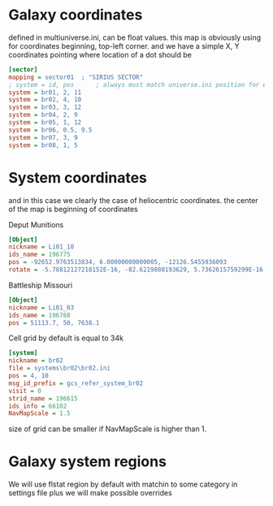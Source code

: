 # Galaxy coordinates

defined in multiuniverse.ini, can be float values.
this map is obviously using for coordinates beginning, top-left corner. and we have a simple X, Y coordinates pointing where location of a dot should be

```ini
[sector]
mapping = sector01  ; "SIRIUS SECTOR"
; system = id, pos      ; always must match universe.ini position for ease of future development
system = br01, 2, 11
system = br02, 4, 10
system = br03, 3, 12
system = br04, 2, 9
system = br05, 1, 12
system = br06, 0.5, 9.5
system = br07, 3, 9
system = br08, 1, 5
```

# System coordinates

and in this case we clearly the case of heliocentric coordinates. the center of the map is beginning of coordinates 

Deput Munitions
```ini
[Object]
nickname = Li01_10
ids_name = 196775
pos = -92652.9763513834, 6.00000000000005, -12126.5455936093
rotate = -5.78812127218152E-16, -82.6219880193629, 5.7362615759299E-16
```

Battleship Missouri
```ini
[Object]
nickname = Li01_03
ids_name = 196768
pos = 51113.7, 50, 7638.1
```

Cell grid by default is equal to 34k
```ini
[system]
nickname = br02
file = systems\br02\br02.ini
pos = 4, 10
msg_id_prefix = gcs_refer_system_br02
visit = 0
strid_name = 196615
ids_info = 66102
NavMapScale = 1.5
```

size of grid can be smaller if NavMapScale is higher than 1.

# Galaxy system regions

We will use flstat region by default with matchin to some category in settings file
plus we will make possible overrides
